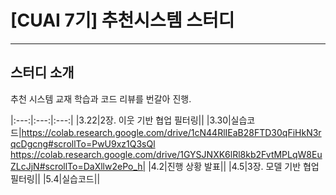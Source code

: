 # [CUAI 7기] 추천시스템 스터디
---

## 스터디 소개
추천 시스템 교재 학습과 코드 리뷰를 번갈아 진행.

|:---:|:---:|:---:|
|3.22|2장. 이웃 기반 협업 필터링||
|3.30|실습코드|https://colab.research.google.com/drive/1cN44RlIEaB28FTD30qFiHkN3rqcDgcng#scrollTo=PwU9xz1Q3sQl
https://colab.research.google.com/drive/1GYSJNXK6lRl8kb2FvtMPLqW8EuZLcJjN#scrollTo=DaXllw2ePo_h|
|4.2|진행 상황 발표||
|4.5|3장. 모델 기반 협업 필터링||
|5.4|실습코드||
